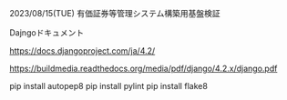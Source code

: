 2023/08/15(TUE)
有価証券等管理システム構築用基盤検証

Dajngoドキュメント

https://docs.djangoproject.com/ja/4.2/

https://buildmedia.readthedocs.org/media/pdf/django/4.2.x/django.pdf



pip install autopep8
pip install pylint
pip install flake8
